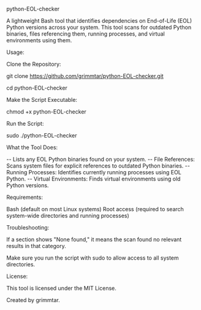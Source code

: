 python-EOL-checker

A lightweight Bash tool that identifies dependencies on End-of-Life (EOL) Python versions across your system. This tool scans for outdated Python binaries, files referencing them, running processes, and virtual environments using them.

Usage:

Clone the Repository:

git clone https://github.com/grimmtar/python-EOL-checker.git

cd python-EOL-checker

Make the Script Executable:

chmod +x python-EOL-checker

Run the Script:

sudo ./python-EOL-checker

What the Tool Does:

-- Lists any EOL Python binaries found on your system.
-- File References: Scans system files for explicit references to outdated Python binaries.
-- Running Processes: Identifies currently running processes using EOL Python.
-- Virtual Environments: Finds virtual environments using old Python versions.

Requirements:

Bash (default on most Linux systems)
Root access (required to search system-wide directories and running processes)

Troubleshooting:

If a section shows "None found," it means the scan found no relevant results in that category.

Make sure you run the script with sudo to allow access to all system directories.

License:

This tool is licensed under the MIT License.

Created by grimmtar.
